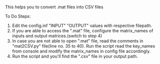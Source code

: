 This helps you to convert .mat files into CSV files

To Do Steps:
1. Edit the config.inf "INPUT" "OUTPUT" values with respective filepath.
2. If you are able to access the ".mat" file, configure the matrix_names of inputs and output matrices.(switch to step 4)
3. In case you are not able to open ".mat" file, read the comments in "mat2CSV.py" file(line no. 35 to 40). Run the script read the key_names from console and modify the matrix_names in config file accordingly.
4. Run the script and you'll find the ".csv" file in your output path.

